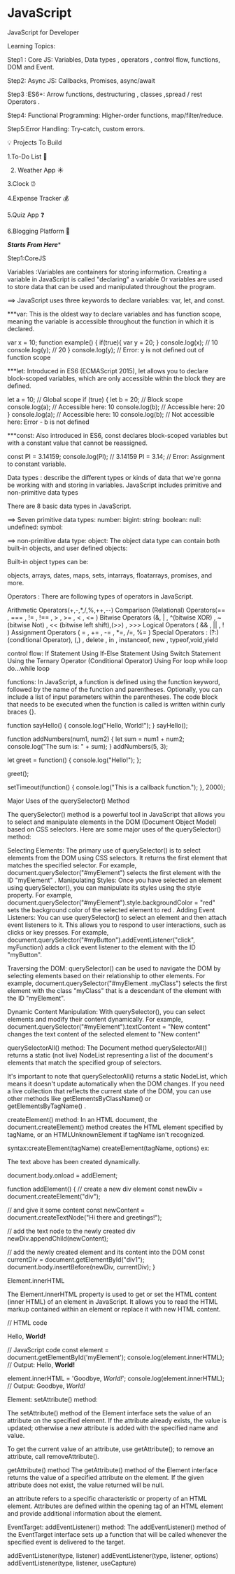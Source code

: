 # JavaScript
JavaScript for Developer

Learning Topics:

Step1 : Core JS: Variables, Data types , operators , control flow, functions, DOM and Event.

Step2: Async JS: Callbacks, Promises, async/await

Step3 :ES6+: Arrow functions, destructuring , classes ,spread / rest Operators . 

Step4: Functional Programming: Higher-order functions, map/filter/reduce.

Step5:Error Handling: Try-catch, custom errors.

💡 Projects To Build 

1.To-Do List 📝

2. Weather App ☀️
   
3.Clock ⏰

4.Expense Tracker 💰

5.Quiz App ❓

6.Blogging Platform 📝

*********************Starts From Here**********************

Step1:CoreJS

Variables :Variables are containers for storing information. Creating a variable in JavaScript is called "declaring" a variable
Or 
 variables are used to store data that can be used and manipulated throughout the program.

 ==> JavaScript uses three keywords to declare variables: var, let, and const.
 
 ***var: This is the oldest way to declare variables and has function scope, meaning the variable is accessible throughout the function in which it is declared.
 
 var x = 10;
function example() {
if(true){
    var y = 20;
    }
    console.log(x); // 10
    console.log(y); // 20
}
console.log(y); // Error: y is not defined   out of function scope

***let: Introduced in ES6 (ECMAScript 2015), let allows you to declare block-scoped variables, which are only accessible within the block they are defined.

let a = 10; // Global scope
if (true) {
    let b = 20; // Block scope
    console.log(a); // Accessible here: 10
    console.log(b); // Accessible here: 20
}
console.log(a); // Accessible here: 10
console.log(b); // Not accessible here: Error - b is not defined

***const: Also introduced in ES6, const declares block-scoped variables but with a constant value that cannot be reassigned.

const PI = 3.14159;
console.log(PI); // 3.14159
PI = 3.14; // Error: Assignment to constant variable.


Data types :  describe the different types or kinds of data that we're gonna be working with and storing in variables.
JavaScript includes primitive and non-primitive data types

There are 8 basic data types in JavaScript.

==> Seven primitive data types:
number:
bigint:
string:
boolean:
null:
undefined:
symbol:

==> non-primitive data type:
object: The object data type can contain both built-in objects, and user defined objects:

Built-in object types can be:

objects, arrays, dates, maps, sets, intarrays, floatarrays, promises, and more.

Operators :
There are following types of operators in JavaScript.

Arithmetic Operators(+,-,*,/,%,++,--)
Comparison (Relational) Operators(== , === , != , !== , > , >= , < , <= )
Bitwise Operators (&, | , ^(bitwise XOR) , ~(bitwise Not) , << (bitwise left shift),(>>) , >>>
Logical Operators ( && , || , ! )
Assignment Operators ( = , += , -= , *=, /=, %= )
Special Operators : (?:)(conditional Operator), (,) , delete , in , instanceof, new , typeof,void,yield


control flow:
If Statement
Using If-Else Statement
Using Switch Statement
Using the Ternary Operator (Conditional Operator)
Using For loop
while loop
do...while loop

functions: In JavaScript, a function is defined using the function keyword, followed by the name of the function and parentheses. Optionally, you can include a list of input parameters within the parentheses. The code block that needs to be executed when the function is called is written within curly braces {}.

function sayHello() {
  console.log("Hello, World!");
}
sayHello();

function addNumbers(num1, num2) {
  let sum = num1 + num2;
  console.log("The sum is: " + sum);
}
addNumbers(5, 3);

let greet = function() {
  console.log("Hello!");
};

greet();

setTimeout(function() {
  console.log("This is a callback function.");
}, 2000);

Major Uses of the querySelector() Method

The querySelector() method is a powerful tool in JavaScript that allows you to select and manipulate elements in the DOM (Document Object Model) based on CSS selectors. Here are some major uses of the querySelector() method:

Selecting Elements: The primary use of querySelector() is to select elements from the DOM using CSS selectors. It returns the first element that matches the specified selector. For example, document.querySelector("#myElement") selects the first element with the ID "myElement" 
.
Manipulating Styles: Once you have selected an element using querySelector(), you can manipulate its styles using the style property. For example, document.querySelector("#myElement").style.backgroundColor = "red" sets the background color of the selected element to red 
.
Adding Event Listeners: You can use querySelector() to select an element and then attach event listeners to it. This allows you to respond to user interactions, such as clicks or key presses. For example, document.querySelector("#myButton").addEventListener("click", myFunction) adds a click event listener to the element with the ID "myButton".

Traversing the DOM: querySelector() can be used to navigate the DOM by selecting elements based on their relationship to other elements. For example, document.querySelector("#myElement .myClass") selects the first element with the class "myClass" that is a descendant of the element with the ID "myElement".

Dynamic Content Manipulation: With querySelector(), you can select elements and modify their content dynamically. For example, document.querySelector("#myElement").textContent = "New content" changes the text content of the selected element to "New content"


querySelectorAll() method:
The Document method querySelectorAll() returns a static (not live) NodeList representing a list of the document's elements that match the specified group of selectors.

It's important to note that querySelectorAll() returns a static NodeList, which means it doesn't update automatically when the DOM changes. If you need a live collection that reflects the current state of the DOM, you can use other methods like getElementsByClassName() or getElementsByTagName() 
.


createElement() method:
In an HTML document, the document.createElement() method creates the HTML element specified by tagName, or an HTMLUnknownElement if tagName isn't recognized.
  
syntax:createElement(tagName)
createElement(tagName, options)
ex:<!doctype html>
<html lang="en-US">
  <head>
    <meta charset="UTF-8" />
    <title>Working with elements</title>
  </head>
  <body>
    <div id="div1">The text above has been created dynamically.</div>
  </body>
</html>

document.body.onload = addElement;

function addElement() {
  // create a new div element
  const newDiv = document.createElement("div");

  // and give it some content
  const newContent = document.createTextNode("Hi there and greetings!");

  // add the text node to the newly created div
  newDiv.appendChild(newContent);

  // add the newly created element and its content into the DOM
  const currentDiv = document.getElementById("div1");
  document.body.insertBefore(newDiv, currentDiv);
}

Element.innerHTML

The Element.innerHTML property is used to get or set the HTML content (inner HTML) of an element in JavaScript. It allows you to read the HTML markup contained within an element or replace it with new HTML content.

// HTML code
<div id="myElement">Hello, <strong>World!</strong></div>

// JavaScript code
const element = document.getElementById('myElement');
console.log(element.innerHTML); // Output: Hello, <strong>World!</strong>

element.innerHTML = 'Goodbye, <em>World!</em>';
console.log(element.innerHTML); // Output: Goodbye, <em>World!</em>

Element: setAttribute() method:

The setAttribute() method of the Element interface sets the value of an attribute on the specified element. If the attribute already exists, the value is updated; otherwise a new attribute is added with the specified name and value.

To get the current value of an attribute, use getAttribute(); to remove an attribute, call removeAttribute().

getAttribute() method
The getAttribute() method of the Element interface returns the value of a specified attribute on the element.
If the given attribute does not exist, the value returned will be null.

an attribute refers to a specific characteristic or property of an HTML element. Attributes are defined within the opening tag of an HTML element and provide additional information about the element.


EventTarget: addEventListener() method:
The addEventListener() method of the EventTarget interface sets up a function that will be called whenever the specified event is delivered to the target.

addEventListener(type, listener)
addEventListener(type, listener, options)
addEventListener(type, listener, useCapture)







 
 

 





